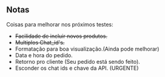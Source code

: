 ## Notas
Coisas para melhorar nos próximos testes:<br>
  - ~~Facilidade de incluir novos produtos.~~
  - ~~Multiplos Chat_id's.~~ 
  - Formatação para boa visualização.(Ainda pode melhorar)
  - Data e hora do pedido.
  - Retorno pro cliente (Seu pedido está sendo feito).
  - Esconder os chat ids e chave da API. (URGENTE)
